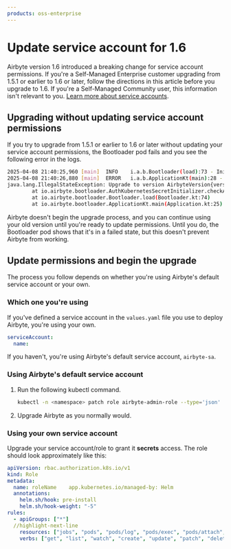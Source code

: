 ```yaml
---
products: oss-enterprise
---
```


# Update service account for 1.6

Airbyte version 1.6 introduced a breaking change for service account permissions. If you're a Self-Managed Enterprise customer upgrading from 1.5.1 or earlier to 1.6 or later, follow the directions in this article before you upgrade to 1.6. If you're a Self-Managed Community user, this information isn't relevant to you. [Learn more about service accounts](https://kubernetes.io/docs/concepts/security/service-accounts/).

## Upgrading without updating service account permissions

If you try to upgrade from 1.5.1 or earlier to 1.6 or later without updating your service account permissions, the Bootloader pod fails and you see the following error in the logs.

```bash
2025-04-08 21:40:25,960 [main]  INFO    i.a.b.Bootloader(load):73 - Initializing auth secrets...
2025-04-08 21:40:26,880 [main]  ERROR   i.a.b.ApplicationKt(main):28 - Unable to bootstrap Airbyte environment.
java.lang.IllegalStateException: Upgrade to version AirbyteVersion{version='1.6.0-alpha-35dc75a5941', major='1', minor='6', patch='0'} failed. As of version 1.6 of the Airbyte Platform, we require your Service Account permissions to include access to the "secrets" resource. To learn more, please visit our documentation page at https://docs.airbyte.com/enterprise-setup/upgrade-service-account.
        at io.airbyte.bootloader.AuthKubernetesSecretInitializer.checkAccessToSecrets(AuthKubernetesSecretInitializer.kt:57)
        at io.airbyte.bootloader.Bootloader.load(Bootloader.kt:74)
        at io.airbyte.bootloader.ApplicationKt.main(Application.kt:25)
```

Airbyte doesn't begin the upgrade process, and you can continue using your old version until you're ready to update permissions. Until you do, the Bootloader pod shows that it's in a failed state, but this doesn't prevent Airbyte from working.

## Update permissions and begin the upgrade

The process you follow depends on whether you're using Airbyte's default service account or your own.

### Which one you're using

If you've defined a service account in the `values.yaml` file you use to deploy Airbyte, you're using your own.

```yaml title="values.yaml"
serviceAccount:
  name:
```

If you haven't, you're using Airbyte's default service account, `airbyte-sa`.

### Using Airbyte's default service account

1. Run the following kubectl command.

    ```bash
    kubectl -n <namespace> patch role airbyte-admin-role --type='json' -p='[{"op": "replace", "path": "/rules/0/resources", "value": ["jobs", "pods", "pods/log", "pods/exec", "pods/attach", "secrets"]}]'
    ```

2. Upgrade Airbyte as you normally would.

### Using your own service account

Upgrade your service account/role to grant it **secrets** access. The role should look approximately like this:

```yaml
apiVersion: rbac.authorization.k8s.io/v1
kind: Role
metadata:
  name: roleName    app.kubernetes.io/managed-by: Helm
  annotations:
    helm.sh/hook: pre-install
    helm.sh/hook-weight: "-5"
rules:
  - apiGroups: ["*"]
  //highlight-next-line
    resources: ["jobs", "pods", "pods/log", "pods/exec", "pods/attach", "secrets"]
    verbs: ["get", "list", "watch", "create", "update", "patch", "delete"]
```
